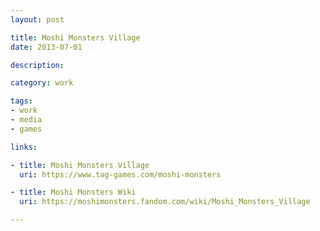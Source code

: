 ```yaml
---
layout: post

title: Moshi Monsters Village
date: 2013-07-01

description:

category: work

tags:
- work
- media
- games

links:

- title: Moshi Monsters Village
  uri: https://www.tag-games.com/moshi-monsters

- title: Moshi Monsters Wiki
  uri: https://moshimonsters.fandom.com/wiki/Moshi_Monsters_Village

---
```


